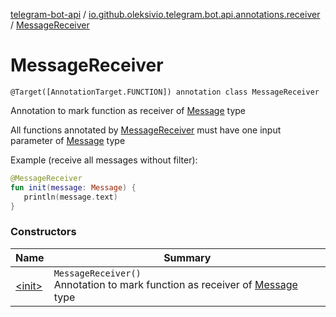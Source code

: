 [telegram-bot-api](../../index.md) / [io.github.oleksivio.telegram.bot.api.annotations.receiver](../index.md) / [MessageReceiver](./index.md)

# MessageReceiver

`@Target([AnnotationTarget.FUNCTION]) annotation class MessageReceiver`

Annotation to mark function as receiver of
[Message](../../io.github.oleksivio.telegram.bot.api.model.objects.std/-message/index.md) type

All functions annotated by [MessageReceiver](./index.md) must have one input parameter of
[Message](../../io.github.oleksivio.telegram.bot.api.model.objects.std/-message/index.md) type

Example (receive all messages without filter):

``` kotlin
@MessageReceiver
fun init(message: Message) {
   println(message.text)
}

```

### Constructors

| Name | Summary |
|---|---|
| [&lt;init&gt;](-init-.md) | `MessageReceiver()`<br>Annotation to mark function as receiver of [Message](../../io.github.oleksivio.telegram.bot.api.model.objects.std/-message/index.md) type |
